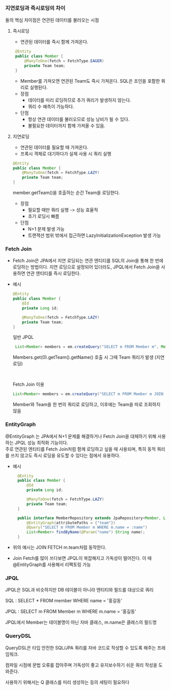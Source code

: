 ### 지연로딩과 즉시로딩의 차이
둘의 핵심 차이점은 연관된 데이터를 불러오는 시점

1. 즉시로딩
    - 연관된 데이터를 즉시 함께 가져온다.
   ```java
    @Entity
    public class Member {
        @ManyToOne(fetch = FetchType.EAGER)
        private Team team;
    }
    ```
   - Member를 가져오면 연관된 Team도 즉시 가져온다. SQL은 조인을 포함한 쿼리로 실행된다.
   - 장점 
     - 데이터를 미리 로딩하므로 추가 쿼리가 발생하지 않는다.  
     - 쿼리 수 예측이 가능하다.
   - 단점
     - 항상 연관 데이터를 불러오므로 성능 낭비가 될 수 있다.
     - 불필요한 데이터까지 함께 가져올 수 있음.

2. 지연로딩
    - 연관된 데이터를 필요할 때 가져온다.
    - 프록시 객체로 대기하다가 실제 사용 시 쿼리 실행
    ```java
    @Entity
    public class Member { 
        @ManyToOne(fetch = FetchType.LAZY)
        private Team team;
    }
    ```
    member.getTeam()을 호출하는 순간 Team을 로딩한다.
    - 장점
        - 필요할 때만 쿼리 실행 -> 성능 효율적
        - 초기 로딩시 빠름
    - 단점
      - N+1 문제 발생 가능
      - 트랜잭션 범위 밖에서 접근하면 LazyInitializationException 발생 가능


### Fetch Join
- Fetch Join은 JPA에서 지연 로딩되는 연관 엔티티를 SQL의 Join을 통해 한 번에 로딩하는 방법이다.
    지연 로딩으로 설정되어 있더라도, JPQL에서 Fetch Join을 사용하면 연관 엔티티를 즉시 로딩한다.


- 예시
    ```java
    @Entity
    public class Member {
        @Id
        private Long id;
  
        @ManyToOne(fetch = FetchType.LAZY)
        private Team team;  
    }
    ```

    일반 JPQL
    ```java
     List<Member> members = em.createQuery("SELECT m FROM Member m", Member.class).getResultList();
    ```
    Members.get(0).getTeam().getName() 호출 시 그때 Team 쿼리가 발생 (지연 로딩)

    <br>
  
    Fetch Join 이용
    ```java
    List<Member> members = em.createQuery("SELECT m FROM Member m JOIN FETCH m.team", Member.class).getResultList();
    ```
    Member와 Team을 한 번의 쿼리로 로딩하고, 이후에는 Team을 따로 조회하지 않음



### EntityGraph
@EntityGraph 는 JPA에서 N+1 문제를 해결하거나 Fetch Join을 대체하기 위해 사용하는 JPQL 성능 최적화 기능이다.  
주로 연관된 엔티티를 Fetch Join처럼 함께 로딩하고 싶을 때 사용되며, 특히 동적 쿼리를 쓰지 않고도 즉시 로딩을 유도할 수 있다는 점에서 유용하다.

- 예시
  ```java
    @Entity
    public class Member {
        @Id
        private Long id;

        @ManyToOne(fetch = FetchType.LAZY)
        private Team team;
    }
  ```
  ```java
    public interface MemberRepository extends JpaRepository<Member, Long> {
        @EntityGraph(attributePaths = {"team"})
        @Query("SELECT m FROM Member m WHERE m.name = :name")
        List<Member> findByName(@Param("name") String name);
    }
  ```

- 위의 예시는 JOIN FETCH m.team처럼 동작한다.
- Join Fetch를 많이 쓰다보면 JPQL이 복잡해지고 가독성이 떨어진다. 이 때 @EntityGraph를 사용해서 리팩토링 가능


### JPQL
JPQL은 SQL과 비슷하지만 DB 테이블이 아니라 엔티티와 필드를 대상으로 쿼리

SQL : SELECT * FROM member WHERE name = '홍길동'

JPQL : SELECT m FROM Member m WHERE m.name = '홍길동'

JPQL에서 Member는 테이블명이 아닌 자바 클래스, m.name은 클래스의 필드명


### QueryDSL
QueryDSL은 타입 안전한 SQL/JPA 쿼리를 자바 코드로 작성할 수 있도록 해주는 프레임워크.

컴파일 시점에 문법 오류를 잡아주며 가독성이 좋고 유지보수하기 쉬운 쿼리 작성을 도와준다.

사용하기 위해서는 Q 클래스를 미리 생성하는 등의 세팅이 필요하다